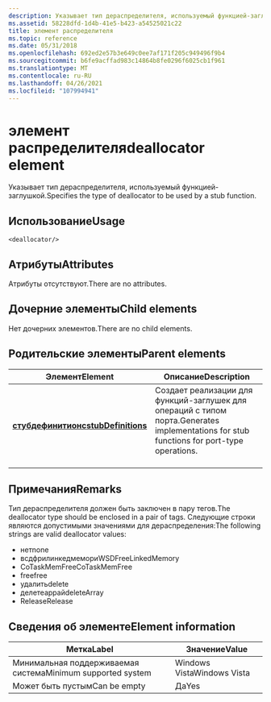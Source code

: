 ```yaml
---
description: Указывает тип дераспределителя, используемый функцией-заглушкой.
ms.assetid: 58228dfd-1d4b-41e5-b423-a54525021c22
title: элемент распределителя
ms.topic: reference
ms.date: 05/31/2018
ms.openlocfilehash: 692ed2e57b3e649c0ee7af171f205c949496f9b4
ms.sourcegitcommit: b6fe9acffad983c14864b8fe0296f6025cb1f961
ms.translationtype: MT
ms.contentlocale: ru-RU
ms.lasthandoff: 04/26/2021
ms.locfileid: "107994941"
---
```

# <a name="deallocator-element"></a><span data-ttu-id="f4da0-103">элемент распределителя</span><span class="sxs-lookup"><span data-stu-id="f4da0-103">deallocator element</span></span>

<span data-ttu-id="f4da0-104">Указывает тип дераспределителя, используемый функцией-заглушкой.</span><span class="sxs-lookup"><span data-stu-id="f4da0-104">Specifies the type of deallocator to be used by a stub function.</span></span>

## <a name="usage"></a><span data-ttu-id="f4da0-105">Использование</span><span class="sxs-lookup"><span data-stu-id="f4da0-105">Usage</span></span>

``` syntax
<deallocator/>
```

## <a name="attributes"></a><span data-ttu-id="f4da0-106">Атрибуты</span><span class="sxs-lookup"><span data-stu-id="f4da0-106">Attributes</span></span>

<span data-ttu-id="f4da0-107">Атрибуты отсутствуют.</span><span class="sxs-lookup"><span data-stu-id="f4da0-107">There are no attributes.</span></span>

## <a name="child-elements"></a><span data-ttu-id="f4da0-108">Дочерние элементы</span><span class="sxs-lookup"><span data-stu-id="f4da0-108">Child elements</span></span>

<span data-ttu-id="f4da0-109">Нет дочерних элементов.</span><span class="sxs-lookup"><span data-stu-id="f4da0-109">There are no child elements.</span></span>

## <a name="parent-elements"></a><span data-ttu-id="f4da0-110">Родительские элементы</span><span class="sxs-lookup"><span data-stu-id="f4da0-110">Parent elements</span></span>



| <span data-ttu-id="f4da0-111">Элемент</span><span class="sxs-lookup"><span data-stu-id="f4da0-111">Element</span></span>                                               | <span data-ttu-id="f4da0-112">Описание</span><span class="sxs-lookup"><span data-stu-id="f4da0-112">Description</span></span>                                                                                   |
|-------------------------------------------------------|-----------------------------------------------------------------------------------------------|
| [<span data-ttu-id="f4da0-113">**стубдефинитионс**</span><span class="sxs-lookup"><span data-stu-id="f4da0-113">**stubDefinitions**</span></span>](stubdefinitions.md)<br/> | <span data-ttu-id="f4da0-114">Создает реализации для функций-заглушек для операций с типом порта.</span><span class="sxs-lookup"><span data-stu-id="f4da0-114">Generates implementations for stub functions for port-type operations.</span></span><br/> <br/> |



## <a name="remarks"></a><span data-ttu-id="f4da0-115">Примечания</span><span class="sxs-lookup"><span data-stu-id="f4da0-115">Remarks</span></span>

<span data-ttu-id="f4da0-116">Тип дераспределителя должен быть заключен в пару <deallocator></deallocator> тегов.</span><span class="sxs-lookup"><span data-stu-id="f4da0-116">The deallocator type should be enclosed in a pair of <deallocator></deallocator> tags.</span></span> <span data-ttu-id="f4da0-117">Следующие строки являются допустимыми значениями для дераспределения:</span><span class="sxs-lookup"><span data-stu-id="f4da0-117">The following strings are valid deallocator values:</span></span>

-   <span data-ttu-id="f4da0-118">нет</span><span class="sxs-lookup"><span data-stu-id="f4da0-118">none</span></span>
-   <span data-ttu-id="f4da0-119">всдфрилинкедмемори</span><span class="sxs-lookup"><span data-stu-id="f4da0-119">WSDFreeLinkedMemory</span></span>
-   <span data-ttu-id="f4da0-120">CoTaskMemFree</span><span class="sxs-lookup"><span data-stu-id="f4da0-120">CoTaskMemFree</span></span>
-   <span data-ttu-id="f4da0-121">free</span><span class="sxs-lookup"><span data-stu-id="f4da0-121">free</span></span>
-   <span data-ttu-id="f4da0-122">удалить</span><span class="sxs-lookup"><span data-stu-id="f4da0-122">delete</span></span>
-   <span data-ttu-id="f4da0-123">делетеаррай</span><span class="sxs-lookup"><span data-stu-id="f4da0-123">deleteArray</span></span>
-   <span data-ttu-id="f4da0-124">Release</span><span class="sxs-lookup"><span data-stu-id="f4da0-124">Release</span></span>

## <a name="element-information"></a><span data-ttu-id="f4da0-125">Сведения об элементе</span><span class="sxs-lookup"><span data-stu-id="f4da0-125">Element information</span></span>



| <span data-ttu-id="f4da0-126">Метка</span><span class="sxs-lookup"><span data-stu-id="f4da0-126">Label</span></span> | <span data-ttu-id="f4da0-127">Значение</span><span class="sxs-lookup"><span data-stu-id="f4da0-127">Value</span></span> |
|-------------------------------------|---------------|
| <span data-ttu-id="f4da0-128">Минимальная поддерживаемая система</span><span class="sxs-lookup"><span data-stu-id="f4da0-128">Minimum supported system</span></span><br/> | <span data-ttu-id="f4da0-129">Windows Vista</span><span class="sxs-lookup"><span data-stu-id="f4da0-129">Windows Vista</span></span> |
| <span data-ttu-id="f4da0-130">Может быть пустым</span><span class="sxs-lookup"><span data-stu-id="f4da0-130">Can be empty</span></span>                        | <span data-ttu-id="f4da0-131">Да</span><span class="sxs-lookup"><span data-stu-id="f4da0-131">Yes</span></span>           |



 

 




